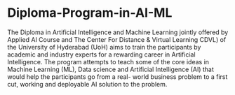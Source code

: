 # Diploma-Program-in-AI-ML
The Diploma in Artificial Intelligence and Machine Learning jointly offered by Applied AI Course and The Center For Distance &amp; Virtual Learning CDVL) of the University of Hyderabad (UoH) aims to train the participants by academic and industry experts for a rewarding career in Artificial Intelligence. The program attempts to teach some of the core ideas in Machine Learning (ML), Data science and Artificial Intelligence (AI) that would help the participants go from a real- world business problem to a first cut, working and deployable AI solution to the problem.
